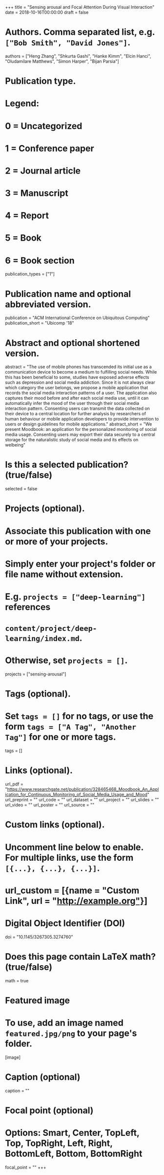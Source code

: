 +++
title = "Sensing arousal and Focal Attention During Visual Interaction"
date = 2018-10-16T00:00:00
draft = false

# Authors. Comma separated list, e.g. `["Bob Smith", "David Jones"]`.
authors = ["Heng Zhang", "Shkurta Gashi", "Hanke Kimm", "Elcin Hanci", "Oludamilare Matthews", "Simon Harper", "Bijan Parsia"]

# Publication type.
# Legend:
# 0 = Uncategorized
# 1 = Conference paper
# 2 = Journal article
# 3 = Manuscript
# 4 = Report
# 5 = Book
# 6 = Book section
publication_types = ["1"]

# Publication name and optional abbreviated version.
publication = "ACM International Conference on Ubiquitous Computing"
publication_short = "Ubicomp '18"

# Abstract and optional shortened version.
abstract = "The use of mobile phones has transcended its initial use as a communication device to become a medium to fulfilling social needs. While this has been beneficial to some, studies have exposed adverse effects such as depression and social media addiction. Since it is not always clear which category the user belongs, we propose a mobile application that records the social media interaction patterns of a user. The application also captures their mood before and after each social media use, until it can automatically infer the mood of the user through their social media interaction pattern. Consenting users can transmit the data collected on their device to a central location for further analysis by researchers of human behaviour or mobile application developers to provide intervention to users or design guidelines for mobile applications."
abstract_short = "We present Moodbook: an application for the personalized monitoring of social media usage. Consenting users may export their data securely to a central storage for the naturalistic study of social media and its effects on welbeing"

# Is this a selected publication? (true/false)
selected = false

# Projects (optional).
#   Associate this publication with one or more of your projects.
#   Simply enter your project's folder or file name without extension.
#   E.g. `projects = ["deep-learning"]` references 
#   `content/project/deep-learning/index.md`.
#   Otherwise, set `projects = []`.
projects = ["sensing-arousal"]

# Tags (optional).
#   Set `tags = []` for no tags, or use the form `tags = ["A Tag", "Another Tag"]` for one or more tags.
tags = []

# Links (optional).
url_pdf = "https://www.researchgate.net/publication/328465468_Moodbook_An_Application_for_Continuous_Monitoring_of_Social_Media_Usage_and_Mood"
url_preprint = ""
url_code = ""
url_dataset = ""
url_project = ""
url_slides = ""
url_video = ""
url_poster = ""
url_source = ""

# Custom links (optional).
#   Uncomment line below to enable. For multiple links, use the form `[{...}, {...}, {...}]`.
# url_custom = [{name = "Custom Link", url = "http://example.org"}]

# Digital Object Identifier (DOI)
doi = "10.1145/3267305.3274760"

# Does this page contain LaTeX math? (true/false)
math = true

# Featured image
# To use, add an image named `featured.jpg/png` to your page's folder. 
[image]
  # Caption (optional)
  caption = ""

  # Focal point (optional)
  # Options: Smart, Center, TopLeft, Top, TopRight, Left, Right, BottomLeft, Bottom, BottomRight
  focal_point = ""
+++
